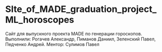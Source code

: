 # SIte_of_MADE_graduation_project_ML_horoscopes

Сайт для выпускного проекта MADE по генерации гороскопов. Выполнили: Рогачев Александр, Пиманов Даниил, Зеленский Павел, Педченко Андрей. Ментор: Сулимов Павел
